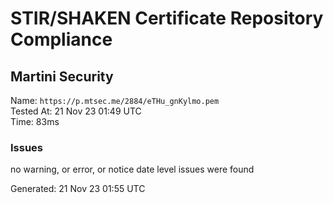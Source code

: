 # STIR/SHAKEN Certificate Repository Compliance

## Martini Security

Name: `https://p.mtsec.me/2884/eTHu_gnKylmo.pem`\
Tested At: 21 Nov 23 01:49 UTC\
Time: 83ms

### Issues

no warning, or error, or notice date level issues were found

Generated: 21 Nov 23 01:55 UTC